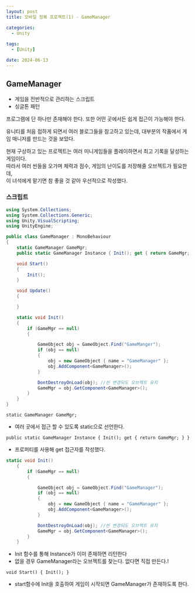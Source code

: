 ```yaml
---
layout: post
title: 모바일 정복 프로젝트(1) - GameManager

categories:
  - Unity
 
tags:
  - [Unity]

date: 2024-06-13
---
```


## GameManager
- 게임을 전반적으로 관리하는 스크립트
- 싱글톤 패턴

프로그램에 단 하나만 존재해야 한다. 또한 어떤 곳에서든 쉽게 접근이 가능해야 한다.

유니티를 처음 접하게 되면서 여러 블로그들을 참고하고 있는데, 대부분의 작품에서 게임 매니저를 만드는 것을 보았다.

현재 구상하고 있는 프로젝트는 여러 미니게임들을 플레이하면서 최고 기록을 달성하는 게임이다. <br>
따라서 여러 씬들을 오가며 체력과 점수, 게임의 난이도를 저장해줄 오브젝트가 필요한데, <br>
이 녀석에게 맡기면 참 좋을 것 같아 우선적으로 작성했다.

### 스크립트

``` C#
using System.Collections;
using System.Collections.Generic;
using Unity.VisualScripting;
using UnityEngine;

public class GameManager : MonoBehaviour
{
    static GameManager GameMgr;
    public static GameManager Instance { Init(); get { return GameMgr; } }

    void Start()
    {
        Init();
    }

    void Update()
    {

    }

    static void Init()
    {
        if (GameMgr == null)
        {

            GameObject obj = GameObject.Find("GameManger");
            if (obj == null)
            {
                obj = new GameObject { name = "GameManager" };
                obj.AddComponent<GameManager>();
            }

            DontDestroyOnLoad(obj); //씬 변경되도 오브젝트 유지
            GameMgr = obj.GetComponent<GameManager>();
        }
    }
}

```
`static GameManager GameMgr;`

- 여러 곳에서 접근 할 수 있도록 static으로 선언한다.

 `public static GameManager Instance { Init(); get { return GameMgr; } }`

- 프로퍼티를 사용해 get 접근자를 작성했다.

```C#
static void Init()
    {
        if (GameMgr == null)
        {

            GameObject obj = GameObject.Find("GameManager");
            if (obj == null)
            {
                obj = new GameObject { name = "GameManager" };
                obj.AddComponent<GameManager>();
            }

            DontDestroyOnLoad(obj); //씬 변경되도 오브젝트 유지
            GameMgr = obj.GetComponent<GameManager>();
        }
    }
```
- Init 함수를 통해 Instance가 이미 존재하면 리턴한다
- 없을 경우 GameManager라는 오브젝트를 찾는다. 없다면 직접 만든다.!

`void Start()
    {
        Init();
    }
`

- start함수에 Init을 호출하여 게임이 시작되면 GameManager가 존재하도록 한다.

